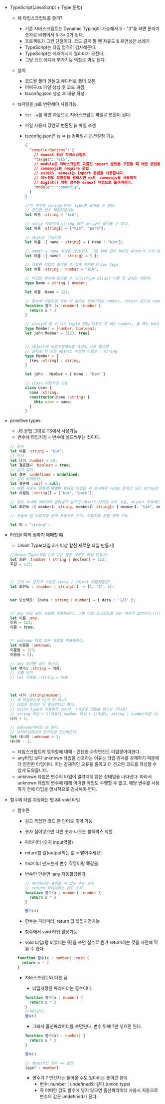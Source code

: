 - TypeScript(JavaScript + Type 문법)

  - 왜 타입스크립트를 쓸까?

    - 기존 자바스크립트는 Dynamic Typing이 가능해서 5 - "3"을 하면 문자가 숫자로 바뀌어서 5-3= 2가 된다.
    - 프로젝트가 그켠 단점이다. 코드 길게 짤 땐 자유도 & 유연성은 쓰레기
    - TypeScript는 타입 엄격히 검사해준다. 
    - TypeScript는 에러메시지 퀄리티가 오진다. 
    - 그냥 코드 에디터 부가기능 역할로 봐도 된다. 

  - 설치

    - 코드짤 폴더 만들고 에디터로 폴더 오픈
    - 어쩌구.ts 파일 생성 후 코드 짜셈
    - tsconfig.json 생성 후 내용 작성

  - ts파일을 js로 변환해야 사용가능 

    - `tsc -w`를 하면 자동으로 자바스크립트 파일로 변환이 된다. 

    - 파일 사용시 당연히 변환된 js 파일 쓰셈

    - tsconfig.json은 ts => js 컴파일시 옵션설정 가능

      ```json
      {
        "compilerOptions": {
          // esnext 최신 자바스크립트
          "target": "es5",
          // module은 자바스크립트 파일간 import 문법을 구현할 때 어떤 문법을 쓸지 정하는 곳
          // commonjs는 require 문법
          // es2015, esnext는 import 문법을 사용합니다. 
          // 어느정도 호환성을 원하시면 es5, commonjs을 사용하자
          // BigInt() 이런 함수는 esnext 버전으로 올려야한다.
          "module": "commonjs",
        }
      }
      ```
      
      ```typescript
      //이 변수엔 string(문자) type만 들어올 수 있다.
      // 간단한 변수 타입지정가능
      let 이름 :string = "kim";
      
      // array 자료인데 string 담긴 array만 들어올 수 있다.
      let 이름 :string[] = ["kim", "park"];
      
      // object 타입지정
      let 이름 :{ name : string} = { name : "kim"};
      
      // name? = name 속성은 옵션이다. 그럼 뒤에 값이 비어도 error가 뜨지 않는다.
      let 이름 :{ name? : string} = { };
      
      // 다양한 타입이 들어올 수 있게 하려면 Union type
      let 이름 :string | number = "kim";
      
      // 타입은 변수에 담아쓸 수 있다.(type alias) 이름 첫 글자는 대문자
      type Name = string | number;
      
      let 이름 :Name = 123;
      
      // 함수에 타입지정 가능 이 함수는 파라미터로 number, return 값으로 number
      function 함수 (x :number) :number {
        return x * 2
      }
      
      // array에 쓸 수 있는 tuple 타입(무조건 첫 째는 number, 둘 째는 boolean)
      type Member = [number, boolean];
      let john:Member = [123, true]
      
      
      // object에 타입지정해야할 속성이 너무 많으면
      // 글자로 된 모든 object 속성의 타입은 : string
      type Member = {
        [key :string] : string,
      }
      
      let john : Member = { name : "kim" }
      
      // class 타입지정 가능
      class User {
        name :string;
        constructor(name :string) {
          this.name = name;
        }
      }
      ```
      
  
- primitive types

  - JS 문법 그대로 TS에서 사용가능
  - 변수에 타입지정 = 변수에 실드씌우는 것이다.
  
  ```typescript
  // 문자
  let 이름 :string = "kim";
  // 숫자
  let 나이 :number = 50;
  let 결혼했니 :boolean = true;
  // 값이 없어
  let 결혼 :undefined = undefined;
  // 값이 비어있어
  let 결혼해 :null = null;
  // 배열 사용시 왼쪽에 배열에 들어갈 타입을 꼭 명시하자 아래는 문자만 담긴 array만 가능
  let 이름들 :string[] = ["kim", "park"];
  
  // 변수 하나에 여러자료 집어넣고 싶으면 object 자료형 써도 가능, object 자료에도 타입지정 가능
  let 회원들 :{ member1: string, member2: string}= { member1: "kim", member2 : "park" };
  
  // 오늘의 팁 타입지정 원래 자동으로 된다. 타입지정 문법 생략 가능
  
  let 이 = "string";
  ```
  
  





- 타입을 미리 정하기 애매할 떄 

  - Union Type(타입 2개 이상 합친 새로운 타입 만들기)

  ```typescript
  //Union Type(타입 2개 이상 합친 새로운 타입 만들기)
  let 회원 :(number | string | boolean) = 123;
  회원 = 123;
  
  
  
  // 숫자 or 문자가 가능한 array / object 타입지정은?
  let 회원들 : (number | string)[]  = [1, "2", 3];
  
  
  var 오브젝트: {data : string | number} = { data : '123' };
  
  
  // any 타입 모든 자료형 허용해준다. 그럼 타입 스크립트를 쓰는 이유가 없어진다.(타입실드 해제문법)-> 타입관련 버그가 나도 잡아주지 않는다.
  let 이름 :any;
  이름 = 123;
  이름 = true;
  
  
  // unknown 타입 모든 자료형 허용해준다.
  let 이름들 :unknown;
  이름들 = 123;
  이름들 = [];
  
  // any 보이면 실드 죽는다.
  let 변수1 :string = 이름;
  // 오염 방지
  // let 이름들 :string = 이름;
  
  
  
  let 나이 :string|number;
  // 왜 타입맞는데 +1이 안 되니?
  // 타입은 엄격한 거 좋아한다고 했다.
  // union type은 허용하지 않는다. (새로운 타입을 만드는 거니까)
  // string 타입 + 1(허용)| number 타입 + 1(허용), string | number타입 +1 (안돼)
  나이 + 1;
  
  // unknown이어도 안 된다.
  // 숫자타입이여야 숫자처럼 연산해준다.
  let 내나이 :unknown = 1;
  내나이 - 1;
  ```

  - 타입스크립트의 엄격함에 대해 - 간단한 수학연산도 타입맞아야한다.
  - any타입 보다 unknown 타입을 선호하는 이유는 타입 검사를 강제하기 때문에 더 안전한 타입이다. 이는 잠재적인 오류를 줄이고 더 견고한 코드를 작성할 수 있게 도와줍니다.
  - unknown 타입은 변수의 타입이 알려지지 않은 상태임을 나타낸다. 따라서 unknown 타입의 변수에 대해 어떠한 작업도 수행할 수 없고, 해당 변수를 사용하기 전에 타입을 명시적으로 검사해야 한다. 
  
- 함수에 타입 지정하는 법 && void 타입

  - 함수란

    - 길고 복잡한 코드 한 단어로 축약 가능

    - 숫자 집어넣으면 다른 숫자 나오는 블랙박스 역할

    - 파라미터 (숫자 input역할)

    - return할 값(output되는 값 = 뱉어주세요)

    - 파라미터 만드는게 변수 작명이랑 똑같음

    - 변수만 만들면 :any 자동할당된다.

      ```typescript
      // 파라미터로 들어올 수 있는 수는 숫자
      // return 되어야하는 값도 숫자
      function 함수(x : number) :number {
        return x * 2
      }
      
      함수(4)
      ```

    - 함수는 파라미터, return 값 타입지정가능

    - 함수에서 void 타입 활용가능

    - void 타입(텅 비었다는 뜻)을 쓰면 실수로 뭔가 return하는 것을 사전에 막을 수 있다. 

    ```typescript
    function 함수(x : number) :void {
      return x * 2
    }
    
    ```

    - 자바스크립트와 다른 점 

      - 타입지정된 파라미터는 필수이다.

      ```typescript
      function 함수(x : number) {
        return x * 2
      }
      //에러난다.
      함수()
      ```

      - 그래서 옵션파라미터를 쓰면된다. 변수 뒤에 ?만 넣으면 된다.

      ```typescript
      function 함수(x? : number) {
        return x * 2
      }
      
      함수()
      
      // object인 경우 => 옵션
      {age? : number}
      ```

      - 변수가 ? 연산자는 들어올 수도 있다라는 뜻이긴 한데 
        - 변수: number | undefined와 같다.(union type)
        - 즉 어떠한 값도 함수에 넣지 않으면 옵션파라미터 사용시 자동으로 변수의 값은 undefined가 된다. 
